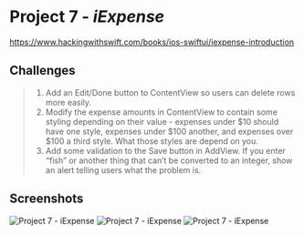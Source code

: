 # Project 7 - *iExpense*
https://www.hackingwithswift.com/books/ios-swiftui/iexpense-introduction

## Challenges

>1. Add an Edit/Done button to ContentView so users can delete rows more easily.
>2. Modify the expense amounts in ContentView to contain some styling depending on their value - expenses under \$10 should have one style, expenses under \$100 another, and expenses over $100 a third style. What those styles are depend on you.
>3. Add some validation to the Save button in AddView. If you enter “fish” or another thing that can’t be converted to an integer, show an alert telling users what the problem is.

## Screenshots

![Project 7 - iExpense](https://github.com/solitaryewe/100-Days-of-SwiftUI/blob/main/Project-07/Screenshots/Project7-large.png)
![Project 7 - iExpense](https://github.com/solitaryewe/100-Days-of-SwiftUI/blob/main/Project-07/Screenshots/Project7-challenges1-large.png)
![Project 7 - iExpense](https://github.com/solitaryewe/100-Days-of-SwiftUI/blob/main/Project-07/Screenshots/Project7-challenges2-large.png)
